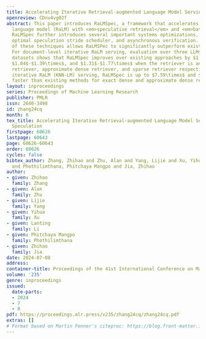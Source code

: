 ```yaml
---
title: Accelerating Iterative Retrieval-augmented Language Model Serving with Speculation
openreview: CDnv4vg02f
abstract: This paper introduces RaLMSpec, a framework that accelerates iterative retrieval-augmented
  language model (RaLM) with <em>speculative retrieval</em> and <em>batched verification</em>.
  RaLMSpec further introduces several important systems optimizations, including prefetching,
  optimal speculation stride scheduler, and asynchronous verification. The combination
  of these techniques allows RaLMSPec to significantly outperform existing systems.
  For document-level iterative RaLM serving, evaluation over three LLMs on four QA
  datasets shows that RaLMSpec improves over existing approaches by $1.75$-$2.39\times$,
  $1.04$-$1.39\times$, and $1.31$-$1.77\times$ when the retriever is an exact dense
  retriever, approximate dense retriever, and sparse retriever respectively. For token-level
  iterative RaLM (KNN-LM) serving, RaLMSpec is up to $7.59\times$ and $2.45\times$
  faster than existing methods for exact dense and approximate dense retrievers, respectively.
layout: inproceedings
series: Proceedings of Machine Learning Research
publisher: PMLR
issn: 2640-3498
id: zhang24cq
month: 0
tex_title: Accelerating Iterative Retrieval-augmented Language Model Serving with
  Speculation
firstpage: 60626
lastpage: 60643
page: 60626-60643
order: 60626
cycles: false
bibtex_author: Zhang, Zhihao and Zhu, Alan and Yang, Lijie and Xu, Yihua and Li, Lanting
  and Phothilimthana, Phitchaya Mangpo and Jia, Zhihao
author:
- given: Zhihao
  family: Zhang
- given: Alan
  family: Zhu
- given: Lijie
  family: Yang
- given: Yihua
  family: Xu
- given: Lanting
  family: Li
- given: Phitchaya Mangpo
  family: Phothilimthana
- given: Zhihao
  family: Jia
date: 2024-07-08
address:
container-title: Proceedings of the 41st International Conference on Machine Learning
volume: '235'
genre: inproceedings
issued:
  date-parts:
  - 2024
  - 7
  - 8
pdf: https://proceedings.mlr.press/v235/zhang24cq/zhang24cq.pdf
extras: []
# Format based on Martin Fenner's citeproc: https://blog.front-matter.io/posts/citeproc-yaml-for-bibliographies/
---
```

